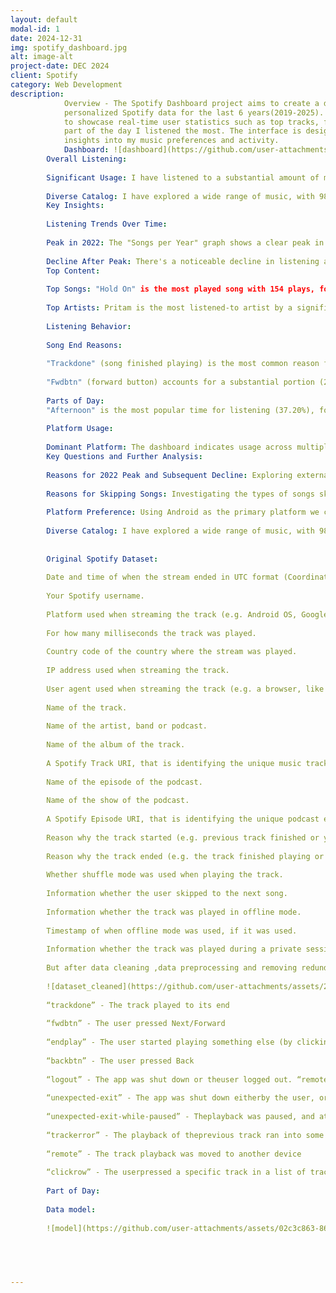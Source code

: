```yaml
---
layout: default
modal-id: 1
date: 2024-12-31
img: spotify_dashboard.jpg
alt: image-alt
project-date: DEC 2024
client: Spotify
category: Web Development
description: 
            Overview - The Spotify Dashboard project aims to create a dynamic and interactive user interface for displaying my 
            personalized Spotify data for the last 6 years(2019-2025). The dashboard pulls information from my Spotify data(JSON files) 
            to showcase real-time user statistics such as top tracks, favorite artists, listening history, song end reason and in which 
            part of the day I listened the most. The interface is designed to provide a user-friendly experience while offering in-depth 
            insights into my music preferences and activity.
            Dashboard: ![dashboard](https://github.com/user-attachments/assets/88cef16d-5370-4a5d-893d-687905a657f5)
        Overall Listening:
        
        Significant Usage: I have listened to a substantial amount of music, with 23.51K total songs played and 48.38K total minutes (approximately 806 hours).
        
        Diverse Catalog: I have explored a wide range of music, with 989 unique artists, 2134 unique songs, and 1936 unique albums. This suggests a broad taste in music.
        Key Insights:
        
        Listening Trends Over Time:
        
        Peak in 2022: The "Songs per Year" graph shows a clear peak in listening activity in 2022. This could be due to various factors like more free time, specific events, or simply a period of heightened music discovery.
        
        Decline After Peak: There's a noticeable decline in listening after 2022, though there's a slight uptick towards 2024.
        Top Content:
        
        Top Songs: "Hold On" is the most played song with 154 plays, followed by "Can't Let You Go" (122 plays). This highlights my favorite tracks.
        
        Top Artists: Pritam is the most listened-to artist by a significant margin (756 plays), followed by Amit Trivedi (641 plays) and Justin Bieber (533 plays). This suggests a strong preference for these artists.
        
        Listening Behavior:
        
        Song End Reasons:
        
        "Trackdone" (song finished playing) is the most common reason for a song ending (40.94%), which is normal.
        
        "Fwdbtn" (forward button) accounts for a substantial portion (21.77%), "Endplay" (I played another song) makes up 20.68%. and "Backbtn" (backward button) accounts for (6.91%)and indicating that I frequently skips songs. This could mean I may be exploring new music, not enjoying certain parts of songs, or using playlists with some unwanted tracks.
        
        Parts of Day:
        "Afternoon" is the most popular time for listening (37.20%), followed by "Morning" (26.08%). This suggests that I listens to music during the day, likely during work, study, or commuting.
        
        Platform Usage:
        
        Dominant Platform: The dashboard indicates usage across multiple platforms (Android, Webplayer, Windows) with Android being the dominant platform, followed by Windows and webplayer.
        Key Questions and Further Analysis:
        
        Reasons for 2022 Peak and Subsequent Decline: Exploring external factors or changes in the my life during these periods could provide valuable insights.
        
        Reasons for Skipping Songs: Investigating the types of songs skipped or the context in which I skipped could reveal more about my taste and listening habits
        
        Platform Preference: Using Android as the primary platform we could inform platform-specific optimizations or recommendations.
        
        Diverse Catalog: I have explored a wide range of music, with 989 unique artists, 2134 unique songs, and 1936 unique albums. This suggests a broad taste in music.
        
        
        Original Spotify Dataset:
        
        Date and time of when the stream ended in UTC format (Coordinated Universal Time zone).
        
        Your Spotify username.
        
        Platform used when streaming the track (e.g. Android OS, Google Chromecast).
        
        For how many milliseconds the track was played.
        
        Country code of the country where the stream was played.
        
        IP address used when streaming the track.
        
        User agent used when streaming the track (e.g. a browser, like Mozilla Firefox, or Safari).
        
        Name of the track.
        
        Name of the artist, band or podcast.
        
        Name of the album of the track.
        
        A Spotify Track URI, that is identifying the unique music track.
        
        Name of the episode of the podcast.
        
        Name of the show of the podcast.
        
        A Spotify Episode URI, that is identifying the unique podcast episode.
        
        Reason why the track started (e.g. previous track finished or you picked it from the playlist).
        
        Reason why the track ended (e.g. the track finished playing or you hit the next button).
        
        Whether shuffle mode was used when playing the track.
        
        Information whether the user skipped to the next song.
        
        Information whether the track was played in offline mode.
        
        Timestamp of when offline mode was used, if it was used.
        
        Information whether the track was played during a private session.
        
        But after data cleaning ,data preprocessing and removing redundant data:undefinedReason End :
        
        ![dataset_cleaned](https://github.com/user-attachments/assets/2b7d59db-677a-45c9-82b2-0096381cd241)
        
        “trackdone” - The track played to its end
        
        “fwdbtn” - The user pressed Next/Forward
        
        “endplay” - The user started playing something else (by clicking a track or Play/Shuffle buttonor similar)
        
        “backbtn” - The user pressed Back
        
        “logout” - The app was shut down or theuser logged out. “remote” - The track playback was moved to another device.
        
        “unexpected-exit” - The app was shut down eitherby the user, or by the operating system, or it crashed.
        
        “unexpected-exit-while-paused” - Theplayback was paused, and at some point after that, the app was shut down either by the user,or by the operating system, or it crashed.
        
        “trackerror” - The playback of theprevious track ran into some form of error, and this was the next track to play
        
        “remote” - The track playback was moved to another device
        
        “clickrow” - The userpressed a specific track in a list of tracks.
        
        Part of Day:
        
        Data model:
        
        ![model](https://github.com/user-attachments/assets/02c3c863-86de-47b4-a36c-1f8c34eef07c)
        
        



---
```

